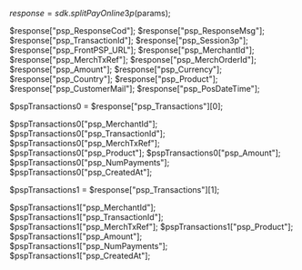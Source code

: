 $response = sdk.splitPayOnline3p($params);

$response["psp_ResponseCod"];
$response["psp_ResponseMsg"];
$response["psp_TransactionId"];
$response["psp_Session3p"];
$response["psp_FrontPSP_URL"];
$response["psp_MerchantId"];
$response["psp_MerchTxRef"];
$response["psp_MerchOrderId"];
$response["psp_Amount"];
$response["psp_Currency"];
$response["psp_Country"];
$response["psp_Product"];
$response["psp_CustomerMail"];
$response["psp_PosDateTime"];

$pspTransactions0 = $response["psp_Transactions"][0];

$pspTransactions0["psp_MerchantId"];
$pspTransactions0["psp_TransactionId"];
$pspTransactions0["psp_MerchTxRef"];
$pspTransactions0["psp_Product"];
$pspTransactions0["psp_Amount"];
$pspTransactions0["psp_NumPayments"];
$pspTransactions0["psp_CreatedAt"];

$pspTransactions1 = $response["psp_Transactions"][1];

$pspTransactions1["psp_MerchantId"];
$pspTransactions1["psp_TransactionId"];
$pspTransactions1["psp_MerchTxRef"];
$pspTransactions1["psp_Product"];
$pspTransactions1["psp_Amount"];
$pspTransactions1["psp_NumPayments"];
$pspTransactions1["psp_CreatedAt"];


